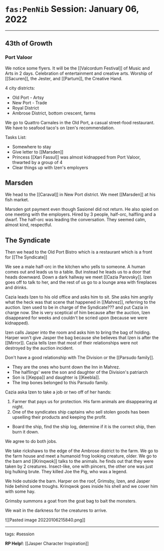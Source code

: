 # `fas:PenNib` Session: January 06, 2022
---

## 43th of Growth

### Port Valoor
We notice some flyers. It will be the [[Valcordum Festival]] of Music and Arts in 2 days. Celebration of entertainment and creative arts. Worship of [[Sacuren]], the Jester, and [[Partum]], the Creative Hand.

4 city districts:
- Old Port - Artsy
- New Port - Trade
- Royal District
- Ambrose District, bottom crescent, farms

We go to Quattro Carnales in the Old Port, a casual street-food restaurant. We have to seafood taco's on Izen's recommendation.

Tasks List:
- Somewhere to stay
- Give letter to [[Marsden]]
- Princess [[Xari Fassul]] was almost kidnapped from Port Valoor, thwarted by a group of 4
- Clear things up with Izen's employers

## Marsden
We head to the [[Caraval]] in New Port district. We meet [[Marsden]] at his fish market.

Marsden got payment even though Sasionel did not return. He also spied on one meeting with the employers. Hired by 3 people, half-orc, halfling and a dwarf. The half-orc was leading the conversation. They seemed calm, almost kind, respectful.

## The Syndicate
Then we head to the Old Port Bistro which is a restaurant which is a front for [[The Syndicate]]

We see a male half-orc in the kitchen who yells to someone. A human comes out and leads us to a table. But instead he leads us to a door that heads downward. Down a dark hallway we meet [[Cazia Parovsky]]. Izen goes off to talk to her, and the rest of us go to a lounge area with fireplaces and drinks.

Cazia leads Izen to his old office and asks him to sit. She asks him angrily what the heck was that scene that happened in [[Mahrez]], referring to the auction. Izen used to be in charge of the Syndicate??? and put Cazia in charge now. She is very sceptical of him because after the auction, Izen disappeared for weeks and couldn't be scried upon (because we were kidnapped).

Izen calls Jasper into the room and asks him to bring the bag of holding. Harper won't give Jasper the bag because she believes that Izen is after the [[Mirror]]. Cazia tells Izen that most of their relationships were not destroyed by the auction incident.

Don't have a good relationship with The Division or the [[Parsudo family]].
- They are the ones who burnt down the Inn in Mahrez.
- The halflings' were the son and daughter of the Division's patriarch
- Son is [[Keppa]] and daughter is [[Keebla]]. 
- The Imp bones belonged to this Parsudo family.

Cazia aska Izen to take a job or two off of her hands:
1. Farmer that pays us for protection. His farm animals are disappearing at night.
2. One of the syndicates ship captains who sell stolen goods has been upselling their products and keeping the profit.
- Board the ship, find the ship log, determine if it is the correct ship, then burn it down.

We agree to do both jobs.

We take rickshaws to the edge of the Ambrose district to the farm.
We go to the farm house and meet a humanoid frog looking creature, older. 
We go to the barn and [[Krinqwok]] talks to the animals. he finds out that they were taken by 2 creatures. Insect-like, one with pincers, the other one was just big hulking brute. They killed Joe the Pig, who was a legend.

We hide outside the barn. Harper on the roof, Grimsby, Izen, and Jasper hide behind some troughs. Krinqwok goes inside his shell and we cover him with some hay.

Grimsby summons a goat from the goat bag to bait the monsters.

We wait in the darkness for the creatures to arrive.


![[Pasted image 20220106215840.png]]


---

tags: #session

**RP Help!**: [[Jasper Character Inspiration]]